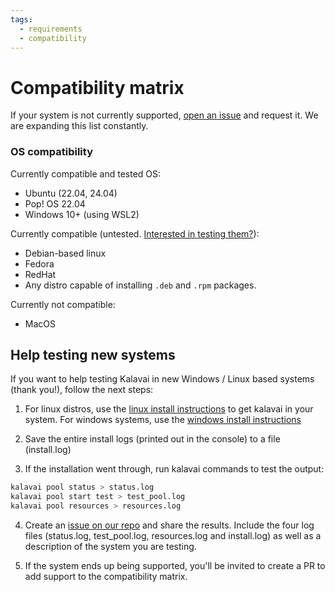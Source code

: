 ```yaml
---
tags:
  - requirements
  - compatibility
---
```


# Compatibility matrix

If your system is not currently supported, [open an issue](https://github.com/kalavai-net/kalavai-client/issues) and request it. We are expanding this list constantly.


### OS compatibility

Currently compatible and tested OS:
- Ubuntu (22.04, 24.04)
- Pop! OS 22.04
- Windows 10+ (using WSL2)

Currently compatible (untested. [Interested in testing them?](#help-testing-new-systems)):
- Debian-based linux
- Fedora
- RedHat
- Any distro capable of installing `.deb` and `.rpm` packages.

Currently not compatible:
- MacOS


## Help testing new systems

If you want to help testing Kalavai in new Windows / Linux based systems (thank you!), follow the next steps:

1. For linux distros, use the [linux install instructions](getting_started.md#linux) to get kalavai in your system. For windows systems, use the [windows install instructions](getting_started.md#windows)

2. Save the entire install logs (printed out in the console) to a file (install.log)

3. If the installation went through, run kalavai commands to test the output:
```bash
kalavai pool status > status.log
kalavai pool start test > test_pool.log
kalavai pool resources > resources.log
```

4. Create an [issue on our repo](https://github.com/kalavai-net/kalavai-client/issues) and share the results. Include the four log files (status.log, test_pool.log, resources.log and install.log) as well as a description of the system you are testing.

5. If the system ends up being supported, you'll be invited to create a PR to add support to the compatibility matrix.
